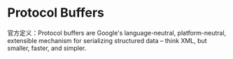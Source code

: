 # Protocol Buffers
官方定义：Protocol buffers are Google's language-neutral, platform-neutral, extensible mechanism for serializing structured data – think XML, but smaller, faster, and simpler. 
